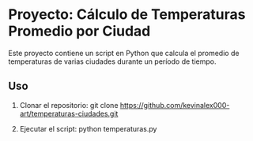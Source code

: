 # Proyecto: Cálculo de Temperaturas Promedio por Ciudad

Este proyecto contiene un script en Python que calcula el promedio de temperaturas de varias ciudades durante un período de tiempo.

## Uso

1. Clonar el repositorio:
   git clone https://github.com/kevinalex000-art/temperaturas-ciudades.git

2. Ejecutar el script:
   python temperaturas.py
